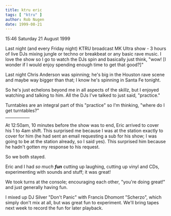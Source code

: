 ```yaml
---
title: ktru eric
tags: [ "ktru" ]
author: Rob Nugen
date: 1999-08-21
---
```


<p class=date>15:46 Saturday 21 August 1999</p>

<p>Last night (and every Friday night) KTRU broadcast MK Ultra show - 3 hours of live DJs mixing jungle or techno or breakbeat or any basic rave music.  I love the show so I go to watch the DJs spin and basically just think, "wow! [I wonder if I would enjoy spending enough time to get that good?]"

<p>Last night Chris Anderson was spinning; he's big in the Houston rave scene and maybe way bigger than that; I know he's spinning in Santa Fe tonight.

<p>So he's just echelons beyond me in all aspects of the skillz, but I enjoyed watching and talking to him.  All the DJs I've talked to just said, "practice."

<p>Turntables are an integral part of this "practice" so I'm thinking, "where do I get turntables?"

<p><hr align="left" width="15%">

<p>At 12:50am, 10 minutes before the show was to end, Eric arrived to cover his 1 to 4am shift.  This surprised me because I was at the station exactly to cover for him (he had sent an email requesting a sub for his show; I was going to be at the station already, so I said yes).  This surprised him because he hadn't gotten my response to his request.

<p>So we both stayed.

<p>Eric and I had <em>so much <b>fun</b></em> cutting up laughing, cutting up vinyl and CDs, experimenting with sounds and stuff; it was great!

<p>We took turns at the console; encouraging each other, "you're doing great!" and just generally having fun.

<p>I mixed up DJ Silver "Don't Panic" with Francis Dhomont "Scherzo", which simply don't mix at all, but was great fun to experiment.  We'll bring tapes next week to record the fun for later playback.
